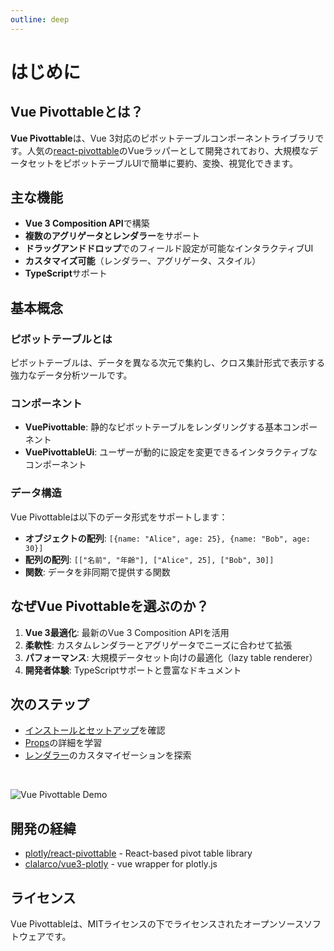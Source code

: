 ```yaml
---
outline: deep
---
```


# はじめに

## Vue Pivottableとは？

**Vue Pivottable**は、Vue 3対応のピボットテーブルコンポーネントライブラリです。人気の[react-pivottable](https://github.com/plotly/react-pivottable)のVueラッパーとして開発されており、大規模なデータセットをピボットテーブルUIで簡単に要約、変換、視覚化できます。

## 主な機能

- **Vue 3 Composition API**で構築
- **複数のアグリゲータとレンダラー**をサポート
- **ドラッグアンドドロップ**でのフィールド設定が可能なインタラクティブUI
- **カスタマイズ可能**（レンダラー、アグリゲータ、スタイル）
- **TypeScript**サポート

## 基本概念

### ピボットテーブルとは

ピボットテーブルは、データを異なる次元で集約し、クロス集計形式で表示する強力なデータ分析ツールです。

### コンポーネント

- **VuePivottable**: 静的なピボットテーブルをレンダリングする基本コンポーネント
- **VuePivottableUi**: ユーザーが動的に設定を変更できるインタラクティブなコンポーネント

### データ構造

Vue Pivottableは以下のデータ形式をサポートします：

- **オブジェクトの配列**: `[{name: "Alice", age: 25}, {name: "Bob", age: 30}]`
- **配列の配列**: `[["名前", "年齢"], ["Alice", 25], ["Bob", 30]]`
- **関数**: データを非同期で提供する関数

## なぜVue Pivottableを選ぶのか？

1. **Vue 3最適化**: 最新のVue 3 Composition APIを活用
2. **柔軟性**: カスタムレンダラーとアグリゲータでニーズに合わせて拡張
3. **パフォーマンス**: 大規模データセット向けの最適化（lazy table renderer）
4. **開発者体験**: TypeScriptサポートと豊富なドキュメント

## 次のステップ

- [インストールとセットアップ](/ja/getting-started)を確認
- [Props](/ja/props)の詳細を学習
- [レンダラー](/ja/renderer)のカスタマイゼーションを探索

<br/>

![Vue Pivottable Demo](/vue-pivottable-demo.gif)

## 開発の経緯

- [plotly/react-pivottable](https://github.com/plotly/react-pivottable) - React-based pivot table library
- [clalarco/vue3-plotly](https://github.com/clalarco/vue3-plotly) - vue wrapper for plotly.js

## ライセンス

Vue Pivottableは、MITライセンスの下でライセンスされたオープンソースソフトウェアです。